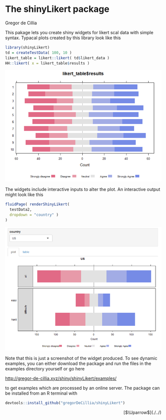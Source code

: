 # The shinyLikert package
Gregor de Cillia  

This pakage lets you create shiny widgets for likert scal data with simple syntax. Typacal plots created by this library look like this


```r
library(shinyLikert)
td = createTestData( 100, 10 )
likert_table = likert::likert( td$likert_data )
HH::likert( x = likert_table$results )
```

![](README_files/figure-html/unnamed-chunk-1-1.png)

The widgets include interactive inputs to alter the plot. An interactive output might look like this


```r
fluidPage( renderShinyLikert( 
  testData2,
  dropdown = "country" )
)
```

![alt text](README_files/figure-html/plit_plot.PNG)

Note that this is just a screenshot of the widget produced. To see dynamic examples, you can either download the package and run the files in the examples directory yourself or go here

http://gregor-de-cillia.xyz/shiny/shinyLikert/examples/

to get examples which are processed by an online server. The package can be installed from an R terminal with


```r
devtools::install_github("gregorDeCillia/shinyLikert")
```

<p style='text-align:right;'>[$\Uparrow$](./../)</p>
